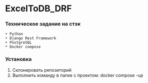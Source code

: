 # ExcelToDB_DRF
### Техническое задание на стэк 
    • Python 
    • Django Rest Framework 
    • PostgreSQL
    * Docker compose
### Установка
1. Склонировать репозиторий
2. Выполнить команду в папке с проектом: docker compose -up
